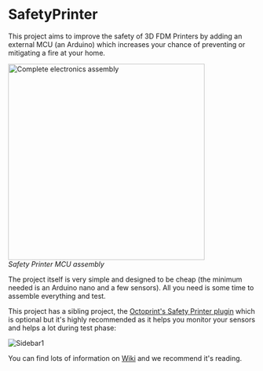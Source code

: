 # SafetyPrinter
This project aims to improve the safety of 3D FDM Printers by adding an external MCU (an Arduino) which increases your chance of preventing or mitigating a fire at your home.

<img src="https://user-images.githubusercontent.com/81830673/121432010-88864680-c950-11eb-83a0-9adb8b8b4f0b.jpg" alt="Complete electronics assembly" width="400">\
_Safety Printer MCU assembly_

The project itself is very simple and designed to be cheap (the minimum needed is an Arduino nano and a few sensors). All you need is some time to assemble everything and test.

This project has a sibling project, the [Octoprint's Safety Printer plugin](https://github.com/SinisterRj/Octoprint_SafetyPrinter) which is optional but it's highly recommended as it helps you monitor your sensors and helps a lot during test phase:

![Sidebar1](https://user-images.githubusercontent.com/81830673/131403877-08929120-4f60-4287-9d52-c4439e3d3743.PNG)

You can find lots of information on [Wiki](https://github.com/SinisterRj/SafetyPrinter/wiki) and we recommend it's reading.
